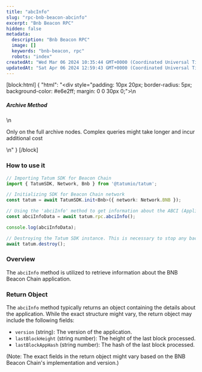```yaml
---
title: "abcInfo"
slug: "rpc-bnb-beacon-abcinfo"
excerpt: "Bnb Beacon RPC"
hidden: false
metadata: 
  description: "Bnb Beacon RPC"
  image: []
  keywords: "bnb-beacon, rpc"
  robots: "index"
createdAt: "Wed Mar 06 2024 10:35:44 GMT+0000 (Coordinated Universal Time)"
updatedAt: "Sat Apr 06 2024 12:59:43 GMT+0000 (Coordinated Universal Time)"
---
```

[block:html]
{
  "html": "<div style=\"padding: 10px 20px; border-radius: 5px; background-color: #e6e2ff; margin: 0 0 30px 0;\">\n  <h5>Archive Method</h5>\n  <p>Only on the full archive nodes. Complex queries might take longer and incur additional cost</p>\n</div>"
}
[/block]


### How to use it

```typescript
// Importing Tatum SDK for Beacon Chain
import { TatumSDK, Network, Bnb } from '@tatumio/tatum';

// Initializing SDK for Beacon Chain network
const tatum = await TatumSDK.init<Bnb>({ network: Network.BNB });

// Using the 'abciInfo' method to get information about the ABCI (Application Blockchain Interface) application
const abciInfoData = await tatum.rpc.abciInfo();

console.log(abciInfoData);

// Destroying the Tatum SDK instance. This is necessary to stop any background jobs that the SDK may have started.
await tatum.destroy();
```

### Overview

The `abciInfo` method is utilized to retrieve information about the BNB Beacon Chain application.

### Return Object

The `abciInfo` method typically returns an object containing the details about the application. While the exact structure might vary, the return object may include the following fields:

- `version` (string): The version of the application.
- `lastBlockHeight` (string number): The height of the last block processed.
- `lastBlockAppHash` (string number): The hash of the last block processed.

(Note: The exact fields in the return object might vary based on the BNB Beacon Chain's implementation and version.)
